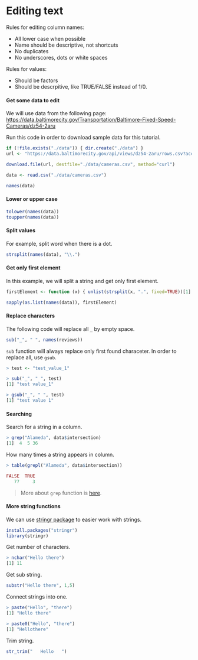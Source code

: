 # Editing text

Rules for editing column names:
* All lower case when possible
* Name should be descriptive, not shortcuts
* No duplicates
* No underscores, dots or white spaces

Rules for values:
* Should be factors
* Should be descrpitive, like TRUE/FALSE instead of 1/0.

#### Get some data to edit

We will use data from the following page: https://data.baltimorecity.gov/Transportation/Baltimore-Fixed-Speed-Cameras/dz54-2aru

Run this code in order to download sample data for this tutorial.

``` R
if (!file.exists("./data")) { dir.create("./data") }
url <- "https://data.baltimorecity.gov/api/views/dz54-2aru/rows.csv?accessType=DOWNLOAD"

download.file(url, destfile="./data/cameras.csv", method="curl")

data <- read.csv("./data/cameras.csv")

names(data)
```

#### Lower or upper case

``` R
tolower(names(data))
toupper(names(data))
```

#### Split values

For example, split word when there is a dot.

``` R
strsplit(names(data), "\\.")
```

#### Get only first element

In this example, we will split a string and get only first element.

``` R
firstElement <- function (x) { unlist(strsplit(x, ".", fixed=TRUE))[1] }

sapply(as.list(names(data)), firstElement)
```

#### Replace characters

The following code will replace all `_` by empty space.

``` R
sub("_", " ", names(reviews))
```

`sub` function will always replace only first found characeter. In order to replace all, use `gsub`.

``` R
> test <- "test_value_1"

> sub("_", " ", test)
[1] "test value_1"

> gsub("_", " ", test)
[1] "test value 1"
```

#### Searching

Search for a string in a column.
``` R
> grep("Alameda", data$intersection)
[1]  4  5 36
```

How many times a string appears in column.

``` R
> table(grepl("Alameda", data$intersection))

FALSE  TRUE
   77     3
```

> More about `grep` function is [here](http://stat.ethz.ch/R-manual/R-devel/library/base/html/grep.html).

#### More string functions

We can use [stringr package](http://cran.r-project.org/web/packages/stringr/index.html) to easier work with strings.

``` R
install.packages("stringr")
library(stringr)
```

Get number of characters.

``` R
> nchar("Hello there")
[1] 11
```

Get sub string.

``` R
substr("Hello there", 1,5)
```

Connect strings into one.

``` R
> paste("Hello", "there")
[1] "Hello there"

> paste0("Hello", "there")
[1] "Hellothere"
```

Trim string.

``` R
str_trim("   Hello   ")
```



``` R
```



``` R
```
